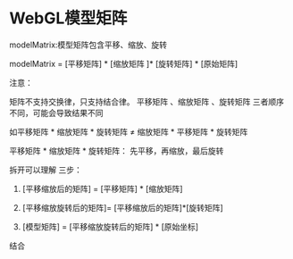 # WebGL模型矩阵

   modelMatrix:模型矩阵包含平移、缩放、旋转

   modelMatrix = [平移矩阵] * [缩放矩阵 ]* [旋转矩阵] * [原始矩阵]

注意：

矩阵不支持交换律，只支持结合律。 平移矩阵 、缩放矩阵 、旋转矩阵 三者顺序不同，可能会导致结果不同

如平移矩阵 * 缩放矩阵 * 旋转矩阵 ≠ 缩放矩阵 * 平移矩阵 * 旋转矩阵

平移矩阵 * 缩放矩阵 * 旋转矩阵： 先平移，再缩放，最后旋转



拆开可以理解 三步：

1.  [平移缩放后的矩阵] =  [平移矩阵] * [缩放矩阵] 

2.  [平移缩放旋转后的矩阵]=  [平移缩放后的矩阵]*[旋转矩阵]

3. [模型矩阵] = [平移缩放旋转后的矩阵] * [原始坐标]

   



结合 
